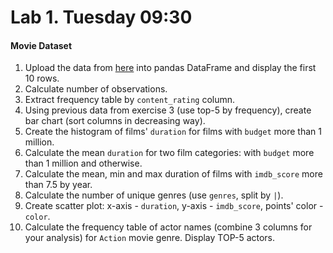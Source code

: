 # Lab 1. Tuesday 09:30

#### Movie Dataset

1. Upload the data from [here](https://bit.ly/2A2zkI6) into pandas DataFrame and display the first 10 rows.
2. Calculate number of observations.
3. Extract frequency table by `content_rating` column.
4. Using previous data from exercise 3 \(use top-5 by frequency\), create bar chart \(sort columns in decreasing way\).
5. Create the histogram of films' `duration` for films with `budget` more than 1 million.
6. Calculate the mean `duration` for two film categories: with `budget` more than 1 million and otherwise.
7. Calculate the mean, min and max duration of films with `imdb_score` more than 7.5 by year.
8. Calculate the number of unique genres \(use `genres`, split by `|`\).
9. Create scatter plot: x-axis - `duration`, y-axis - `imdb_score`, points' color - `color`.
10. Calculate the frequency table of actor names \(combine 3 columns for your analysis\) for `Action` movie genre. Display TOP-5 actors.

